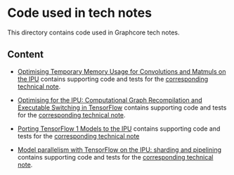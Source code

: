 # Code used in tech notes

This directory contains code used in Graphcore tech notes.

## Content

- [Optimising Temporary Memory Usage for Convolutions and Matmuls on the
  IPU](available_memory) contains supporting code and tests for the
  [corresponding technical
  note](https://docs.graphcore.ai/projects/available-memory/en/latest/).

- [Optimising for the IPU: Computational Graph Recompilation and Executable
  Switching in TensorFlow](recompilation) contains supporting code and tests for
  the [corresponding technical
  note](https://docs.graphcore.ai/projects/tf-recompilation/en/latest/).

- [Porting TensorFlow 1 Models to the IPU](tensorflow_porting_tf1_models)
  contains supporting code and tests for the [corresponding technical
  note](https://docs.graphcore.ai/projects/porting-tf-models/en/latest/)

- [Model parallelism with TensorFlow on the IPU: sharding and
  pipelining](model_parallelism) contains supporting code and tests for the
  [corresponding technical
  note](https://docs.graphcore.ai/projects/tf-model-parallelism/en/latest/).
